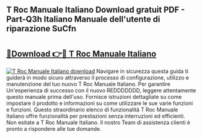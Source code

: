 ## T Roc Manuale Italiano Download gratuit PDF - Part-Q3h Italiano Manuale dell'utente di riparazione SuCfn

# <h2><a href="http://df9mnpw.blite.top/?on=T+Roc+Manuale+Italiano">🔗Download 👉🔴 T Roc Manuale Italiano</a></h2>

[![T Roc Manuale Italiano download](https://i.imgur.com/lujVjoI.png)](http://df9mnpw.blite.top/?on=T+Roc+Manuale+Italiano)
Navigare in sicurezza questa guida ti guiderà in modo sicuro attraverso il processo di configurazione, utilizzo e manutenzione del tuo nuovo T Roc Manuale Italiano. Per garantire Un'esperienza di successo con il nuovo REDDDDDDD, leggere attentamente questo manuale prima dell'uso. Fornisce istruzioni dettagliate su come impostare il prodotto e informazioni su come utilizzare le sue varie funzioni e funzioni. Questo straordinario elenco di funzionalità T Roc Manuale Italiano offre funzionalità per prestazioni senza interruzioni ed efficienti. Non esitate a T Roc Manuale Italiano. Il nostro Team di assistenza clienti è pronto a rispondere alle tue domande.
